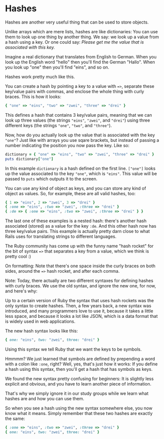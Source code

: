 # Hashes

Hashes are another very useful thing that can be used to store objects.

Unlike arrays which are mere lists, hashes are like dictionaries: You can use
them to look up one thing by another thing. We say: we look up a value from a
hash using a key. Or one could say: *Please get me the value that is
associated with this key.*

Imagine a real dictionary that translates from English to German. When you
look up the English word "hello" then you'll find the German "Hallo". When
you look up "one" then you'll find "eins", and so on.

Hashes work pretty much like this.

You can create a hash by pointing a key to a value with `=>`, separate these
key/value pairs with commas, and enclose the whole thing with curly braces.
This is how it looks:

```ruby
{ "one" => "eins", "two" => "zwei", "three" => "drei" }
```

This defines a hash that contains 3 key/value pairs, meaning that we can look
up three values (the strings `"eins"`, `"zwei"`, and `"drei"`) using three
different keys (the strings `"one"`, `"two"`, and `"three"`).

Now, how do you actually look up the value that is associated with the key
`"one"`? Just like with arrays you use sqare brackets, but instead of passing
a number indicating the position you now pass the key. Like so:

```ruby
dictionary = { "one" => "eins", "two" => "zwei", "three" => "drei" }
puts dictionary["one"]
```

In this example `dictionary` is a hash defined on the first line. `["one"]`
looks up the value associated to the key `"one"`, which is `"eins"`. This value
will be passed to `puts` which outputs it to the screen.

You can use any kind of object as keys, and you can store any kind of object
as values. So, for example, these are all valid hashes, too:

```ruby
{ 1 => "eins", 2 => "zwei", 3 => "drei" }
{ :one => "eins", :two => "zwei", :three => "drei" }
{ :de => { :one => "eins", :two => "zwei", :three => "drei" } }
```

The last one of these examples is a nested hash: there's another hash associated
(stored) as a value for the key `:de`. And this other hash now has three
key/value pairs. This example is actually pretty darn close to what Rails uses
for translating strings to different languages.

The Ruby community has come up with the funny name "hash rocket" for the bit of
syntax `=>` that separates a key from a value, which we think is pretty cool :)

On formatting: Note that there's one space inside the curly braces on both
sides, around the `=>` hash rocket, and after each comma.

Note: Today, there actually are two different syntaxes for defining hashes with
curly braces. We use the old syntax, and ignore the new one, for now, and here's
why:

Up to a certain version of Ruby the syntax that uses hash rockets was the only
syntax to create hashes. Then, a few years back, a new syntax was introduced,
and many programmers love to use it, because it takes a little less space, and
because it looks a lot like JSON, which is a data format that is widely used in
web applications.

The new hash syntax looks like this:

```ruby
{ one: "eins", two: "zwei", three: "drei" }
```

Using this syntax we tell Ruby that we want the keys to be symbols.

Hmmmm? We just learned that symbols are defined by prepending a word with a
colon like `:one`, right? Well, yes, that's just how it works: If you define
a hash using this syntax, then you'll get a hash that has symbols as keys.

We found the new syntax pretty confusing for beginners: It is slightly less
explicit and obvious, and you have to learn another piece of information.

That's why we simply ignore it in our study groups while we learn what hashes
are and how you can use them.

So when you see a hash using the new syntax somewhere else, you now know
what it means. Simply remember that these two hashes are exactly the same:

```ruby
{ :one => "eins", :two => "zwei", :three => "drei" }
{ one: "eins", two: "zwei", three: "drei" }
```
